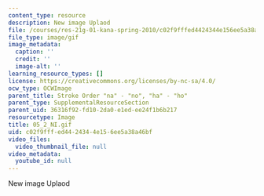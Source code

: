 ```yaml
---
content_type: resource
description: New image Uplaod
file: /courses/res-21g-01-kana-spring-2010/c02f9fffed4424344e156ee5a38a46bf_05_2_NI.gif
file_type: image/gif
image_metadata:
  caption: ''
  credit: ''
  image-alt: ''
learning_resource_types: []
license: https://creativecommons.org/licenses/by-nc-sa/4.0/
ocw_type: OCWImage
parent_title: Stroke Order "na" - "no", "ha" - "ho"
parent_type: SupplementalResourceSection
parent_uid: 36316f92-fd10-2da0-e1ed-ee24f1b6b217
resourcetype: Image
title: 05_2_NI.gif
uid: c02f9fff-ed44-2434-4e15-6ee5a38a46bf
video_files:
  video_thumbnail_file: null
video_metadata:
  youtube_id: null
---
```

New image Uplaod